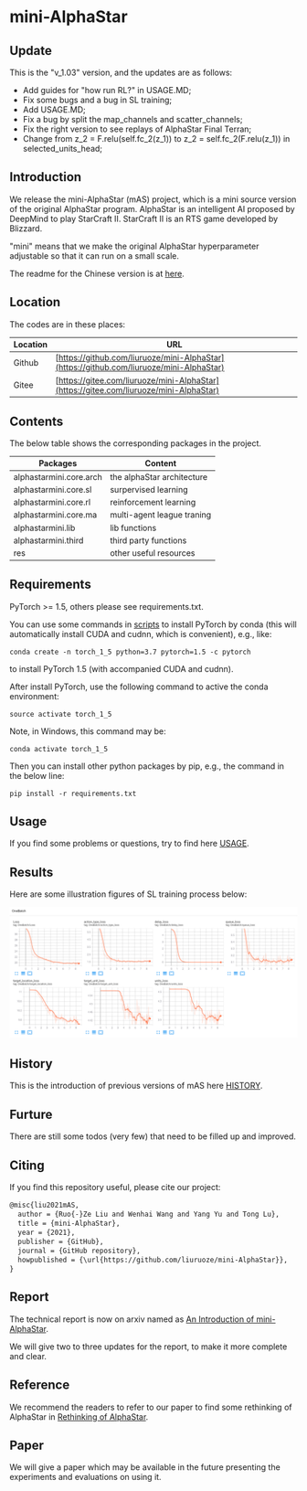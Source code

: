 # mini-AlphaStar


## Update

This is the "v_1.03" version, and the updates are as follows:

* Add guides for "how run RL?" in USAGE.MD;
* Fix some bugs and a bug in SL training;
* Add USAGE.MD;
* Fix a bug by split the map_channels and scatter_channels;
* Fix the right version to see replays of AlphaStar Final Terran;
* Change from z_2 = F.relu(self.fc_2(z_1)) to z_2 = self.fc_2(F.relu(z_1)) in selected_units_head;

## Introduction

We release the mini-AlphaStar (mAS) project, which is a mini source version of the original AlphaStar program. AlphaStar is an intelligent AI proposed by DeepMind to play StarCraft II. StarCraft II is an RTS game developed by Blizzard.

"mini" means that we make the original AlphaStar hyperparameter adjustable so that it can run on a small scale.

The readme for the Chinese version is at [here](doc/README_CHS.MD).

## Location

The codes are in these places:

Location | URL
------------ | -------------
Github | [https://github.com/liuruoze/mini-AlphaStar](https://github.com/liuruoze/mini-AlphaStar)
Gitee | [https://gitee.com/liuruoze/mini-AlphaStar](https://gitee.com/liuruoze/mini-AlphaStar)

## Contents

The below table shows the corresponding packages in the project.

Packages | Content
------------ | -------------
alphastarmini.core.arch | the alphaStar architecture
alphastarmini.core.sl | surpervised learning
alphastarmini.core.rl | reinforcement learning
alphastarmini.core.ma | multi-agent league traning
alphastarmini.lib | lib functions
alphastarmini.third | third party functions
res | other useful resources

## Requirements

PyTorch >= 1.5, others please see requirements.txt.

You can use some commands in [scripts](scripts/Setup_cmd.MD) to install PyTorch by conda (this will automatically install CUDA and cudnn, which is convenient),
e.g., like:
```
conda create -n torch_1_5 python=3.7 pytorch=1.5 -c pytorch
```
to install PyTorch 1.5 (with accompanied CUDA and cudnn).

After install PyTorch, use the following command to active the conda environment:
```
source activate torch_1_5 
```
Note, in Windows, this command may be:
```
conda activate torch_1_5 
```

Then you can install other python packages by pip, e.g., the command in the below line:
```
pip install -r requirements.txt
```

## Usage

If you find some problems or questions, try to find here [USAGE](doc/USAGE.MD).

## Results

Here are some illustration figures of SL training process below:

![SL training process](doc/SL_traing.png)


## History

This is the introduction of previous versions of mAS here [HISTORY](doc/HISTORY.MD).

## Furture

There are still some todos (very few) that need to be filled up and improved.


## Citing

If you find this repository useful, please cite our project:
```
@misc{liu2021mAS,
  author = {Ruo{-}Ze Liu and Wenhai Wang and Yang Yu and Tong Lu},
  title = {mini-AlphaStar},
  year = {2021},
  publisher = {GitHub},
  journal = {GitHub repository},
  howpublished = {\url{https://github.com/liuruoze/mini-AlphaStar}},
}
```

## Report

The technical report is now on arxiv named as [An Introduction of mini-AlphaStar](https://arxiv.org/abs/2104.06890).

We will give two to three updates for the report, to make it more complete and clear. 


## Reference

We recommend the readers to refer to our paper to find some rethinking of AlphaStar in [Rethinking of AlphaStar](https://arxiv.org/abs/2108.03452).


## Paper

We will give a paper which may be available in the future presenting the experiments and evaluations on using it. 